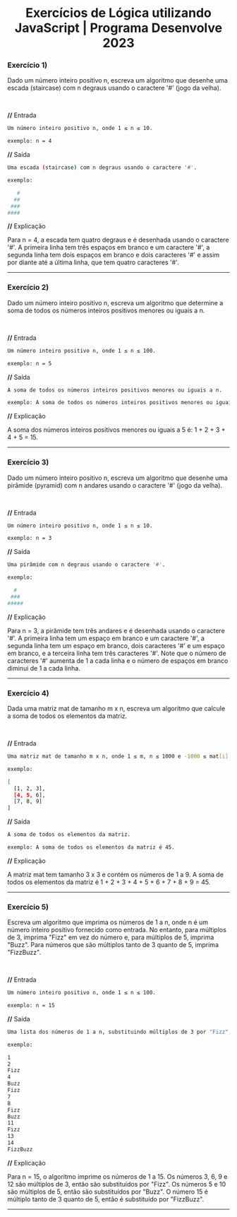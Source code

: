 <h1 align="center">
Exercícios de Lógica utilizando JavaScript | Programa Desenvolve 2023
</h1>

### Exercício 1)

Dado um número inteiro positivo n, escreva um algoritmo que desenhe uma escada (staircase) com n degraus usando o caractere '#' (jogo da velha).

<br>

**//** Entrada

```bash
Um número inteiro positivo n, onde 1 ≤ n ≤ 10.

exemplo: n = 4
```

**//** Saída

```bash
Uma escada (staircase) com n degraus usando o caractere '#'.

exemplo:

   #
  ##
 ###
####
```

**//** Explicação

Para n = 4, a escada tem quatro degraus e é desenhada usando o caractere '#'. A primeira linha tem três espaços em branco e um caractere '#', a segunda linha tem dois espaços em branco e dois caracteres '#' e assim por diante até a última linha, que tem quatro caracteres '#'.

---

### Exercício 2)

Dado um número inteiro positivo n, escreva um algoritmo que determine a soma de todos os números inteiros positivos menores ou iguais a n.

<br>

**//** Entrada

```bash
Um número inteiro positivo n, onde 1 ≤ n ≤ 100.

exemplo: n = 5
```

**//** Saída

```bash
A soma de todos os números inteiros positivos menores ou iguais a n.

exemplo: A soma de todos os números inteiros positivos menores ou iguais a 5 é 15.
```

**//** Explicação

A soma dos números inteiros positivos menores ou iguais a 5 é: 1 + 2 + 3 + 4 + 5 = 15.

---

### Exercício 3)

Dado um número inteiro positivo n, escreva um algoritmo que desenhe uma pirâmide (pyramid) com n andares usando o caractere '#' (jogo da velha).

<br>

**//** Entrada

```bash
Um número inteiro positivo n, onde 1 ≤ n ≤ 10.

exemplo: n = 3
```

**//** Saída

```bash
Uma pirâmide com n degraus usando o caractere '#'.

exemplo:

  #
 ###
#####
```

**//** Explicação

Para n = 3, a pirâmide tem três andares e é desenhada usando o caractere '#'. A primeira linha tem um espaço em branco e um caractere '#', a segunda linha tem um espaço em branco, dois caracteres '#' e um espaço em branco, e a terceira linha tem três caracteres '#'. Note que o número de caracteres '#' aumenta de 1 a cada linha e o número de espaços em branco diminui de 1 a cada linha.

---

### Exercício 4)

Dada uma matriz mat de tamanho m x n, escreva um algoritmo que calcule a soma de todos os elementos da matriz.

<br>

**//** Entrada

```bash
Uma matriz mat de tamanho m x n, onde 1 ≤ m, n ≤ 1000 e -1000 ≤ mat[i][j] ≤ 1000.

exemplo:

[
  [1, 2, 3],
  [4, 5, 6],
  [7, 8, 9]
]
```

**//** Saída

```bash
A soma de todos os elementos da matriz.

exemplo: A soma de todos os elementos da matriz é 45.
```

**//** Explicação

A matriz mat tem tamanho 3 x 3 e contém os números de 1 a 9. A soma de todos os elementos da matriz é 1 + 2 + 3 + 4 + 5 + 6 + 7 + 8 + 9 = 45.

---

### Exercício 5)

Escreva um algoritmo que imprima os números de 1 a n, onde n é um número inteiro positivo fornecido como entrada. No entanto, para múltiplos de 3, imprima "Fizz" em vez do número e, para múltiplos de 5, imprima "Buzz". Para números que são múltiplos tanto de 3 quanto de 5, imprima "FizzBuzz".

<br>

**//** Entrada

```bash
Um número inteiro positivo n, onde 1 ≤ n ≤ 100.

exemplo: n = 15
```

**//** Saída

```bash
Uma lista dos números de 1 a n, substituindo múltiplos de 3 por "Fizz", múltiplos de 5 por "Buzz" e múltiplos de ambos por "FizzBuzz".

exemplo:

1
2
Fizz
4
Buzz
Fizz
7
8
Fizz
Buzz
11
Fizz
13
14
FizzBuzz
```

**//** Explicação

Para n = 15, o algoritmo imprime os números de 1 a 15. Os números 3, 6, 9 e 12 são múltiplos de 3, então são substituídos por "Fizz". Os números 5 e 10 são múltiplos de 5, então são substituídos por "Buzz". O número 15 é múltiplo tanto de 3 quanto de 5, então é substituído por "FizzBuzz".

---
